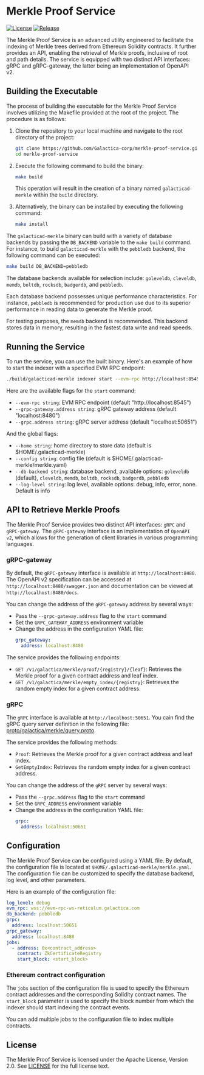 # Merkle Proof Service

[![License](https://img.shields.io/badge/License-Apache%202.0-blue.svg)](LICENSE)
[![Release](https://img.shields.io/github/v/release/Galactica-corp/merkle-proof-service)](https://github.com/Galactica-corp/merkle-proof-service/releases)

The Merkle Proof Service is an advanced utility engineered to facilitate the indexing of Merkle trees derived from Ethereum Solidity contracts. It further provides an API, enabling the retrieval of Merkle proofs, inclusive of root and path details. The service is equipped with two distinct API interfaces: gRPC and gRPC-gateway, the latter being an implementation of OpenAPI v2.


## Building the Executable

The process of building the executable for the Merkle Proof Service involves utilizing the Makefile provided at the root of the project. The procedure is as follows:

1. Clone the repository to your local machine and navigate to the root directory of the project:
    ```bash
    git clone https://github.com/Galactica-corp/merkle-proof-service.git
    cd merkle-proof-service
    ```

2. Execute the following command to build the binary:
    ```bash
    make build
    ```
   This operation will result in the creation of a binary named `galacticad-merkle` within the `build` directory.

3. Alternatively, the binary can be installed by executing the following command:
    ```bash
    make install
    ```

The `galacticad-merkle` binary can build with a variety of database backends by passing the `DB_BACKEND` variable to the `make build` command. For instance, to build `galacticad-merkle` with the `pebbledb` backend, the following command can be executed:

```bash
make build DB_BACKEND=pebbledb
```

The database backends available for selection include: `goleveldb`, `cleveldb`, `memdb`, `boltdb`, `rocksdb`, `badgerdb`, and `pebbledb`.

Each database backend possesses unique performance characteristics. For instance, `pebbledb` is recommended for production use due to its superior performance in reading data to generate the Merkle proof.

For testing purposes, the `memdb` backend is recommended. This backend stores data in memory, resulting in the fastest data write and read speeds.

## Running the Service

To run the service, you can use the built binary. Here's an example of how to start the indexer with a specified EVM RPC endpoint:

```bash
./build/galacticad-merkle indexer start --evm-rpc http://localhost:8545
```

Here are the available flags for the `start` command:

- `--evm-rpc string`: EVM RPC endpoint (default "http://localhost:8545")
- `--grpc-gateway.address string`: gRPC gateway address (default "localhost:8480")
- `--grpc.address string`: gRPC server address (default "localhost:50651")

And the global flags:

- `--home string`: home directory to store data (default is $HOME/.galacticad-merkle)
- `--config string`: config file (default is $HOME/.galacticad-merkle/merkle.yaml)
- `--db-backend string`: database backend, available options: `goleveldb` (default), `cleveldb`, `memdb`, `boltdb`, `rocksdb`, `badgerdb`, `pebbledb`
- `--log-level string`: log level, available options: debug, info, error, none. Default is info


## API to Retrieve Merkle Proofs

The Merkle Proof Service provides two distinct API interfaces: `gRPC` and `gRPC-gateway`. The `gRPC-gateway` interface is an implementation of `OpenAPI v2`, which allows for the generation of client libraries in various programming languages.

### gRPC-gateway

By default, the `gRPC-gateway` interface is available at `http://localhost:8480`. The OpenAPI v2 specification can be accessed at `http://localhost:8480/swagger.json` and documentation can be viewed at `http://localhost:8480/docs`.

You can change the address of the `gRPC-gateway` address by several ways:

- Pass the `--grpc-gateway.address` flag to the `start` command
- Set the `GRPC_GATEWAY_ADDRESS` environment variable
- Change the address in the configuration YAML file:
   ```yaml
   grpc_gateway:
     address: localhost:8480
   ```

The service provides the following endpoints:

- `GET /v1/galactica/merkle/proof/{registry}/{leaf}`: Retrieves the Merkle proof for a given contract address and leaf index.
- `GET /v1/galactica/merkle/empty_index/{registry}`: Retrieves the random empty index for a given contract address.

### gRPC

The `gRPC` interface is available at `http://localhost:50651`. You cain find the gRPC query server definition in the following file: [proto/galactica/merkle/query.proto](proto/galactica/merkle/query.proto).

The service provides the following methods:

- `Proof`: Retrieves the Merkle proof for a given contract address and leaf index. 
- `GetEmptyIndex`: Retrieves the random empty index for a given contract address.

You can change the address of the `gRPC` server by several ways:

- Pass the `--grpc.address` flag to the `start` command
- Set the `GRPC_ADDRESS` environment variable
- Change the address in the configuration YAML file:
   ```yaml
   grpc:
     address: localhost:50651
   ```

## Configuration

The Merkle Proof Service can be configured using a YAML file. By default, the configuration file is located at `$HOME/.galacticad-merkle/merkle.yaml`. The configuration file can be customized to specify the database backend, log level, and other parameters.

Here is an example of the configuration file:

```yaml
log_level: debug
evm_rpc: wss://evm-rpc-ws-reticulum.galactica.com
db_backend: pebbledb
grpc:
  address: localhost:50651
grpc_gateway:
  address: localhost:8480
jobs:
  - address: 0x<contract_address>
    contract: ZkCertificateRegistry
    start_block: <start_block>
```

### Ethereum contract configuration

The `jobs` section of the configuration file is used to specify the Ethereum contract addresses and the corresponding Solidity contract names. The `start_block` parameter is used to specify the block number from which the indexer should start indexing the contract events. 

You can add multiple jobs to the configuration file to index multiple contracts. 

## License

The Merkle Proof Service is licensed under the Apache License, Version 2.0. See [LICENSE](LICENSE) for the full license text.

